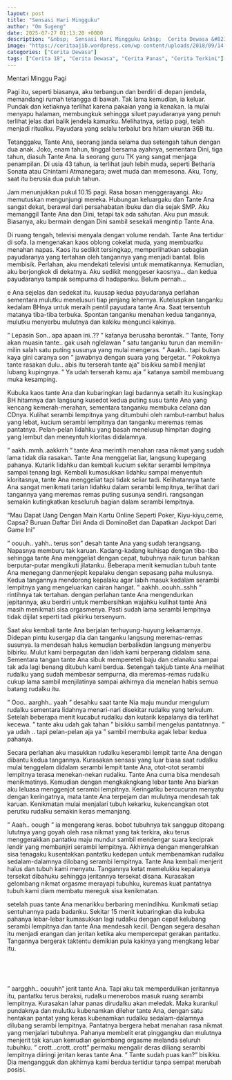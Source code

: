 ```yaml
---
layout: post
title: "Sensasi Hari Mingguku"
author: "Om Sugeng"
date: 2025-07-27 01:13:20 +0000
description: "&nbsp;  Sensasi Hari Mingguku &nbsp;  Cerita Dewasa &#8211; \u00a0Pagi itu seperti biasa aku bangun pagi-pagi dan langsung berdiri didepan jendela sambil menatap rumah disebelah bawah. Dan tak berapa lama..."
image: "https://ceritaajib.wordpress.com/wp-content/uploads/2018/09/14.jpg"
categories: ["Cerita Dewasa"]
tags: ["Cerita 18", "Cerita Dewasa", "Cerita Panas", "Cerita Terkini"]
---
```


Mentari Minggu Pagi

Pagi itu, seperti biasanya, aku terbangun dan berdiri di depan jendela, memandangi rumah tetangga di bawah. Tak lama kemudian, ia keluar.  Pundak dan ketiaknya terlihat karena pakaian yang ia kenakan.  Ia mulai menyapu halaman, membungkuk sehingga siluet payudaranya yang penuh terlihat jelas dari balik jendela kamarku. Melihatnya, setiap pagi, telah menjadi ritualku. Payudara yang selalu terbalut bra hitam ukuran 36B itu.

Tetanggaku, Tante Ana, seorang janda selama dua setengah tahun dengan dua anak. Joko, enam tahun, tinggal bersama ayahnya, sementara Dini, tiga tahun, diasuh Tante Ana.  Ia seorang guru TK yang sangat menjaga penampilan.  Di usia 43 tahun, ia terlihat jauh lebih muda, seperti Betharia Sonata atau Chintami Atmanegara; awet muda dan memesona. Aku, Tony, saat itu berusia dua puluh tahun.

Jam menunjukkan pukul 10.15 pagi. Rasa bosan menggerayangi. Aku memutuskan mengunjungi mereka. Hubungan keluargaku dan Tante Ana sangat dekat, berawal dari persahabatan ibuku dan dia sejak SMP.  Aku memanggil Tante Ana dan Dini, tetapi tak ada sahutan.  Aku pun masuk. Biasanya, aku bermain dengan Dini sambil sesekali mengintip Tante Ana.

Di ruang tengah, televisi menyala dengan volume rendah. Tante Ana tertidur di sofa. Ia mengenakan kaos oblong cokelat muda, yang membuatku menahan napas.  Kaos itu sedikit tersingkap, memperlihatkan sebagian payudaranya yang tertahan oleh tangannya yang menjadi bantal.  Iblis membisik.  Perlahan, aku mendekati televisi untuk mematikannya.  Kemudian, aku berjongkok di dekatnya.  Aku sedikit menggeser kaosnya... dan kedua payudaranya tampak sempurna di hadapanku.  Belum pernah...

e Ana sejelas dan sedekat itu. kuusap kedua payudaranya perlahan sementara mulutku menelusuri tiap jenjang lehernya. Kuteluspkan tanganku kedalam BHnya untuk meraih pentil payudara tante Ana. Saat tersentuh matanya tiba-tiba terbuka. Spontan tanganku menahan kedua tangannya, mulutku menyerbu mulutnya dan kakiku mengunci kakinya.

” Lepasin Son.. apa apaan ini..?? ” katanya berusaha berontak.
” Tante, Tony akan muasin tante.. gak usah nglelawan ” satu tanganku turun dan memilin-milin salah satu puting susunya yang mulai mengeras.
” Aaakh.. tapi bukan kaya gini caranya son ” jawabnya dengan suara yang bergetar.
” Pokoknya tante rasakan dulu.. abis itu terserah tante aja” bisikku sambil menjilat lubang kupingnya.
” Ya udah terserah kamu aja ” katanya sambil membuang muka kesamping.

Kubuka kaos tante Ana dan kubaringkan lagi badannya setalh itu kusingkap BH hitamnya dan langsung kusedot kedua puting susu tante Ana yang kencang kemerah-merahan, sementara tanganku membuka celana dan CDnya. Kulihat serambi lempitnya yang ditumbuhi oleh rambut-rambut halus yang lebat, kucium serambi lempitnya dan tanganku meremas remas pantatnya. Pelan-pelan lidahku yang basah menelusup himpitan daging yang lembut dan meneyntuh kloritas didalamnya.

” aakh..mmh..aakkrrh ” tante Ana merintih menahan rasa nikmat yang sudah lama tidak dia rasakan. Tante Ana menggeliat liar, langsung kupegang pahanya. Kutarik lidahku dan kembali kucium sekitar serambi lempitnya sampai tenang lagi. Kembali kumasukkan lidahku sampai menyentuh kloritasnya, tante Ana menggeliat tapi tidak seliar tadi. Kelihatannya tante Ana sangat menikmati tarian lidahku dalam serambi lempitnya, terlihat dari tangannya yang meremas remas puting susunya sendiri. rangsangan semakin kutingkatkan keseluruh bagian dalam serambi lempitnya.

&#8220;Mau Dapat Uang Dengan Main Kartu Online Seperti Poker, Kiyu-kiyu,ceme, Capsa? Buruan Daftar Diri Anda di DominoBet dan Dapatkan Jackpot Dari Game Ini&#8221;

” oouuh.. yahh.. terus son” desah tante Ana yang sudah terangsang. Napasnya memburu tak karuan. Kadang-kadang kuhisap dengan tiba-tiba sehingga tante Ana menggeliat dengan cepat, tubuhnya naik turun bahkan berputar-putar mengikuti jilatanku. Beberapa menit kemudian tubuh tante Ana menegang danmenjepit kepalaku dengan sepasang paha mulusnya. Kedua tangannya mendorong kepalaku agar labih masuk kedalam serambi lempitnya yang mengeluarkan cairan hangat.
” aakhh..oouhh..sshh ” rintihnya tak tertahan. dengan perlahan tante Ana mengendurkan jepitannya, aku berdiri untuk membersihkan wajahku kulihat tante Ana masih menikmati sisa orgasmenya. Pasti sudah lama serambi lempitnya tidak dijilat seperti tadi pikirku tersenyum.

Saat aku kembali tante Ana berjalan terhuyung-huyung kekamarnya. Didepan pintu kusergap dia dan tanganku langsung meremas-remas susunya. Ia mendesah halus kemudian berbalikdan langsung menyerbu bibirku. Mulut kami berpagutan dan lidah kami berperang didalam sana. Sementara tangan tante Ana sibuk mempereteli baju dan celanaku sampai tak ada lagi benang ditubuh kami berdua. Setengah takjub tante Ana melihat rudalku yang sudah membesar sempurna, dia meremas-remas rudalku cukup lama sambil menjilatinya sampai akhirnya dia menelan habis semua batang rudalku itu.

” Ooo.. aarghh.. yaah ” desahku saat tante Nia maju mundur mengulum rudalku sementara lidahnya menari-nari disekitar rudalku yang terkulum. Setelah beberapa menit kucabut rudalku dan kutarik kepalanya dia terlihat kecewa.
” tante aku udah gak tahan ” bisikku sambil mengelus pantatnnya.
” ya udah .. tapi pelan-pelan aja ya ” sambil membuka agak lebar kedua pahanya.

Secara perlahan aku masukkan rudalku keserambi lempit tante Ana dengan dibantu kedua tangannya. Kurasakan sensasi yang luar biasa saat rudalku mulai tenggelam didalam serambi lempit tante Ana, otot-otot serambi lempitnya terasa menekan-nekan rudalku. Tante Ana cuma bisa mendesah menikmatinya. Kemudian dengan mengkakngkang lebar tante Ana biarkan aku leluasa menggenjot serambi lempitnya. Keringatku bercucuran menyatu dengan keringatnya, mata tante Ana terpejam dan mulutnya mendesah tak karuan. Kenikmatan mulai menjalari tubuh kekarku, kukencangkan otot perutku rudalku semakin keras memanjang.

” Aaah.. oough ” ia mengerang keras. bobot tubuhnya tak sanggup ditopang lututnya yang goyah oleh rasa nikmat yang tak terkira, aku terus menggerakkan pantatku maju mundur sambil mendengar suara keciprak lendir yang membanjiri serambi lempitnya. Akhirnya dengan mengerahkan sisa tenagaku kusentakkan pantatku kedepan untuk membenamkan rudalku sedalam-dalamnya dilobang serambi lempitnya. Tante Ana kembali menjerit halus dan tubuh kami menyatu. Tangannya ketat memelukku kepalanya tersekat dibahuku sehingga jeritannya tersekat disana. Kurasakan gelombang nikmat orgasme merayapi tubuhku, kuremas kuat pantatnya tubuh kami diam membatu mereguk sisa kenikmatan.

setelah puas tante Ana menarikku berbaring menindihku. Kunikmati setiap sentuhannya pada badanku. Sekitar 15 menit kubaringkan dia kubuka pahanya lebar-lebar kumasukkan lagi rudalku dengan cepat kelubang serambi lempitnya dan tante Ana mendesah kecil. Dengan segera desahan itu menjadi erangan dan jeritan ketika aku mempercepat gerakan pantatku. Tangannya bergerak taktentu demikian pula kakinya yang mengkang lebar itu.

&nbsp;

&nbsp;

” aargghh.. oouuhh” jerit tante Ana. Tapi aku tak memperdulikan jeritannya itu, pantatku terus beraksi, rudalku menerobos masuk ruang serambi lempitnya. Kurasakan lahar panas dirudalku akan meledak. Maka kurankul pundaknya dan mulutku kubenamkan dileher tante Ana, dengan satu hentakan pantat yang keras kubenamkan rudalku sedalam-dalamnya dilubang serambi lempitnya. Pantatnya bergera hebat menahan rasa nikmat yang menjalari tubuhnya. Pahanya membelit erat pinggangku dan mulutnya menjerit tak karuan kemudian gelombang orgasme melanda seluruh tubuhku. ” crott&#8230;crott..crott&#8221; permaku mengalir deras diliang serambi lempitnya diiringi jeritan keras tante Ana.
” Tante sudah puas kan?” bisikku. Dia mengangguk dan akhirnya kami berdua tertidur tanpa sempat merubah posisi.